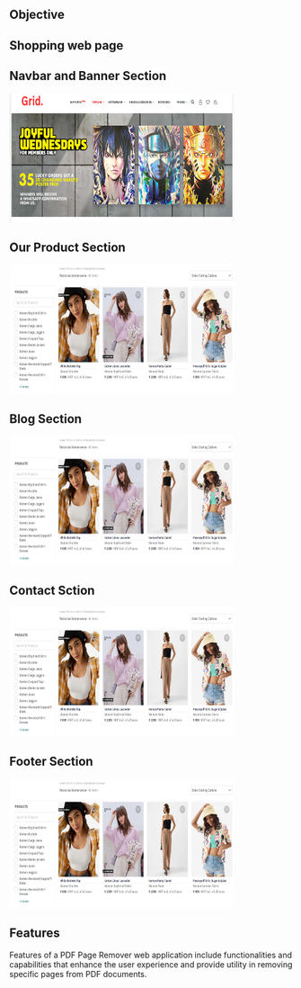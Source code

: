 ## Objective
## Shopping web page</div>

## Navbar and Banner Section
<div><img src="https://github.com/Shanu-Git2002/Masai_eveluation-1/blob/main/assets/Screenshot%20(893).png" width="400" height="230px"> </div>

## Our Product Section
<div><img src="https://github.com/Shanu-Git2002/Masai_eveluation-1/blob/main/assets/Screenshot%20(894).png" width="400" height="230px"> </div>

## Blog Section
<div><img src="https://github.com/Shanu-Git2002/Masai_eveluation-1/blob/main/assets/Screenshot%20(894).png" width="400" height="230px"> </div>

## Contact Sction
<div><img src="https://github.com/Shanu-Git2002/Masai_eveluation-1/blob/main/assets/Screenshot%20(894).png" width="400" height="230px"> </div>

## Footer Section
<div><img src="https://github.com/Shanu-Git2002/Masai_eveluation-1/blob/main/assets/Screenshot%20(894).png" width="400" height="230px"> </div>


## Features
<div>Features of a PDF Page Remover web application include functionalities and capabilities that enhance the user experience and provide utility in removing specific pages from PDF documents. </div>
